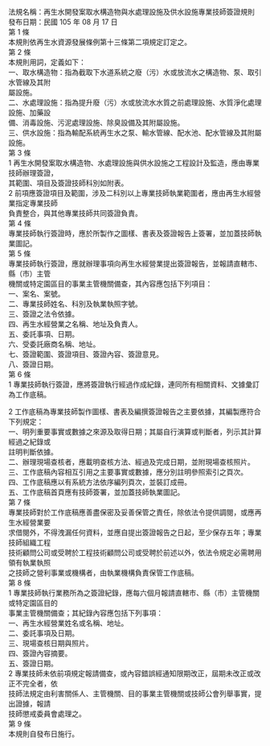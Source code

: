 法規名稱：再生水開發案取水構造物與水處理設施及供水設施專業技師簽證規則  
發布日期：民國 105 年 08 月 17 日  
第 1 條  
本規則依再生水資源發展條例第十三條第二項規定訂定之。  
第 2 條  
本規則用詞，定義如下：  
一、取水構造物：指為截取下水道系統之廢（污）水或放流水之構造物、泵、取引水管線及其附  
屬設施。  
二、水處理設施：指為提升廢（污）水或放流水水質之前處理設施、水質淨化處理設施、加藥設  
備、消毒設施、污泥處理設施、除臭設備及其附屬設施。  
三、供水設施：指為輸配系統再生水之泵、輸水管線、配水池、配水管線及其附屬設施。  
第 3 條  
1 再生水開發案取水構造物、水處理設施與供水設施之工程設計及監造，應由專業技師辦理簽證，  
其範圍、項目及簽證技師科別如附表。  
2 前項應簽證項目及範圍，涉及二科別以上專業技師執業範圍者，應由再生水經營業指定專業技師  
負責整合，與其他專業技師共同簽證負責。  
第 4 條  
專業技師執行簽證時，應於所製作之圖樣、書表及簽證報告上簽署，並加蓋技師執業圖記。  
第 5 條  
專業技師執行簽證，應就辦理事項向再生水經營業提出簽證報告，並報請直轄市、縣（市）主管  
機關或特定園區目的事業主管機關備查，其內容應包括下列項目：  
一、案名、案號。  
二、專業技師姓名、科別及執業執照字號。  
三、簽證之法令依據。  
四、再生水經營業之名稱、地址及負責人。  
五、委託事項、日期。  
六、受委託廠商名稱、地址。  
七、簽證範圍、簽證項目、簽證內容、簽證意見。  
八、簽證日期。  
第 6 條  
1 專業技師執行簽證，應將簽證執行經過作成紀錄，連同所有相關資料、文據彙訂為工作底稿。  


2 工作底稿為專業技師製作圖樣、書表及編撰簽證報告之主要依據，其編製應符合下列規定：  
一、明列重要事實或數據之來源及取得日期；其屬自行演算或判斷者，列示其計算經過之紀錄或  
註明判斷依據。  
二、辦理現場查核者，應載明查核方法、經過及完成日期，並附現場查核照片。  
三、工作底稿內容相互引用之主要事實或數據，應分別註明參照索引之頁次。  
四、工作底稿應以有系統方法依序編列頁次，並裝訂成冊。  
五、工作底稿首頁應有技師簽署，並加蓋技師執業圖記。  
第 7 條  
專業技師對於工作底稿應善盡保密及妥善保管之責任，除依法令提供調閱，或應再生水經營業要  
求借閱外，不得洩漏任何資料，並應自提出簽證報告之日起，至少保存五年；專業技師組織工程  
技術顧問公司或受聘於工程技術顧問公司或受聘於前述以外，依法令規定必需聘用領有執業執照  
之技師之營利事業或機構者，由執業機構負責保管工作底稿。  
第 8 條  
1 專業技師執行業務所為之簽證紀錄，應每六個月報請直轄市、縣（市）主管機關或特定園區目的  
事業主管機關備查；其紀錄內容應包括下列事項：  
一、再生水經營業姓名或名稱、地址。  
二、委託事項及日期。  
三、現場查核日期與照片。  
四、簽證內容摘要。  
五、簽證日期。  
2 專業技師未依前項規定報請備查，或內容錯誤經通知限期改正，屆期未改正或改正不完全者，依  
技師法規定由利害關係人、主管機關、目的事業主管機關或技師公會列舉事實，提出證據，報請  
技師懲戒委員會處理之。  
第 9 條  
本規則自發布日施行。  


